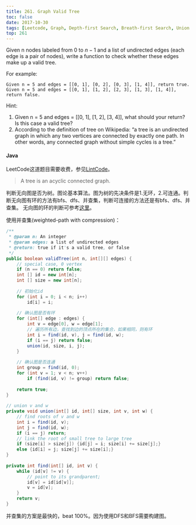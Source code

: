 ```yaml
---
title: 261. Graph Valid Tree
toc: false
date: 2017-10-30
tags: [Leetcode, Graph, Depth-first Search, Breath-first Search, Union Find]
top: 261
---
```


Given n nodes labeled from 0 to $n - 1$ and a list of undirected edges (each edge is a pair of nodes), write a function to check whether these edges make up a valid tree.

For example:

```
Given n = 5 and edges = [[0, 1], [0, 2], [0, 3], [1, 4]], return true.
Given n = 5 and edges = [[0, 1], [1, 2], [2, 3], [1, 3], [1, 4]], return false.
```

Hint:

1. Given n = 5 and edges = [[0, 1], [1, 2], [3, 4]], what should your return? Is this case a valid tree?
2. According to the definition of tree on Wikipedia: “a tree is an undirected graph in which any two vertices are connected by exactly one path. In other words, any connected graph without simple cycles is a tree.”

#### Java

LeetCode这道题目需要收费，参见[LintCode](https://www.lintcode.com/problem/graph-valid-tree/description)。

>  A tree is an acyclic connected graph.

判断无向图是否为树。图论基本算法。图为树的先决条件是1.无环，2.可连通。判断无向图有环的方法有bfs、dfs、并查集，判断可连接的方法还是有bfs、dfs、并查集。 无向图的环的判断可参考[这里](https://techlarry.github.io/note-os/algorithm/algorithmPrinceton/graph/#cycle)。

使用并查集(weighted-path with compression)：

```Java
/**
 * @param n: An integer
 * @param edges: a list of undirected edges
 * @return: true if it's a valid tree, or false
 */
public boolean validTree(int n, int[][] edges) {
    // special case, 0 vertex
    if (n == 0) return false;
    int [] id = new int[n];
    int [] size = new int[n];
    
    // 初始化id
    for (int i = 0; i < n; i++)
        id[i] = i;
    
    // 确认图是否有环
    for (int[] edge : edges) {
        int v = edge[0], w = edge[1];
        // 遍历所有边，查找到边的顶点所在的集合，如果相同，则有环
        int i = find(id, v), j = find(id, w);
        if (i == j) return false;
        union(id, size, i, j);
    }
    
    // 确认图是否连通
    int group = find(id, 0);
    for (int v = 1; v < n; v++)
        if (find(id, v) != group) return false;
    
    return true;
}
    
// union v and w
private void union(int[] id, int[] size, int v, int w) {
    // find roots of v and w
    int i = find(id, v);
    int j = find(id, w);
    if (i == j) return;
    // link the root of small tree to large tree
    if (size[i] > size[j]) {id[j] = i; size[i] += size[j];}
    else {id[i] = j; size[j] += size[i];}
}
    
private int find(int[] id, int v) {
    while (id[v] != v) {
        // point to its grandparent;
        id[v] = id[id[v]];
        v = id[v];
    }
    return v;
}
```

并查集的方案是最快的，beat 100%。因为使用DFS和BFS需要构建图。